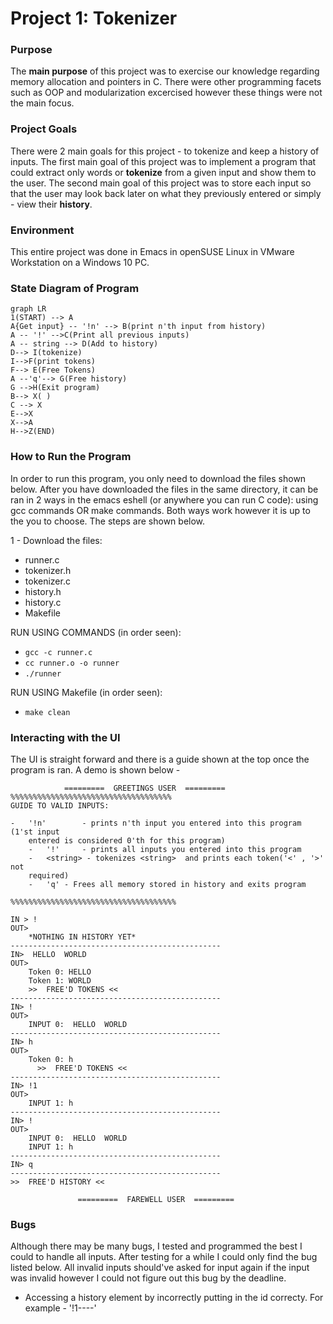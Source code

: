 Project 1: Tokenizer
=================

### Purpose
The __main purpose__ of this project was to exercise our knowledge regarding
memory allocation and pointers in C. There were other programming facets such
as OOP and modularization excercised however these things were not the main
focus.

### Project Goals
There were 2 main goals for this project - to tokenize and keep a history of
inputs. The first main goal of this project was to implement a program that
could extract only words or __tokenize__ from a given input and show them to
the user. The second main goal of this project was to store each input so that
the user may look back later on what they previously entered or simply - view
their __history__.

### Environment
This entire project was done in Emacs in openSUSE Linux in VMware Workstation
on a Windows 10 PC. 

### State Diagram of Program

```mermaid
graph LR
1(START) --> A
A{Get input} -- '!n' --> B(print n'th input from history)
A -- '!' -->C(Print all previous inputs)
A -- string --> D(Add to history)
D--> I(tokenize)
I-->F(print tokens)
F--> E(Free Tokens)
A --'q'--> G(Free history)
G -->H(Exit program)
B--> X( )
C --> X
E-->X
X-->A
H-->Z(END)
```
### How to Run the Program
In order to run this program, you only need to download the files shown
below. After you have downloaded the files in the same directory, it can be
ran in 2 ways in the emacs eshell (or anywhere you can run C code): using gcc
commands OR make commands. Both ways work however it is up to the you to
choose. The steps are shown below.

1 - Download the files:
- runner.c
- tokenizer.h
- tokenizer.c
- history.h
- history.c
- Makefile

RUN USING COMMANDS (in order seen):
- ```gcc -c runner.c```
- ```cc runner.o -o runner```
- ```./runner```

RUN USING Makefile (in order seen):
- ```make clean```

### Interacting with the UI
The UI is straight forward and there is a guide shown at the top once the
program is ran. A demo is shown below -

```
			=========  GREETINGS USER  =========
%%%%%%%%%%%%%%%%%%%%%%%%%%%%%%%%%%%%
GUIDE TO VALID INPUTS:

-   '!n'        - prints n'th input you entered into this program (1'st input
    entered is considered 0'th for this program)
    -   '!'     - prints all inputs you entered into this program
    -   <string> - tokenizes <string>  and prints each token('<' , '>' not
    required)
    -   'q'	- Frees all memory stored in history and exits program

%%%%%%%%%%%%%%%%%%%%%%%%%%%%%%%%%%%%%

IN > !
OUT>
	*NOTHING IN HISTORY YET*
-----------------------------------------------
IN>  HELLO  WORLD
OUT>
	Token 0: HELLO
	Token 1: WORLD
	>>  FREE'D TOKENS <<
-----------------------------------------------
IN> !
OUT>
	INPUT 0:  HELLO  WORLD
-----------------------------------------------
IN> h
OUT>
	Token 0: h
      >>  FREE'D TOKENS <<
-----------------------------------------------
IN> !1
OUT>
	INPUT 1: h
-----------------------------------------------
IN> !
OUT>
	INPUT 0:  HELLO  WORLD
	INPUT 1: h
-----------------------------------------------
IN> q
-----------------------------------------------
>>  FREE'D HISTORY <<

    	   	   =========  FAREWELL USER  =========
```

### Bugs
Although there may be many bugs, I tested and programmed the best I could to
handle all inputs. After
testing for a while I could only find the bug listed below. All invalid inputs
should've asked for input again if the input was invalid however I could not
figure out this bug by the deadline.
* Accessing a history element by incorrectly putting in the id correcty. For
example - '!1----' 

